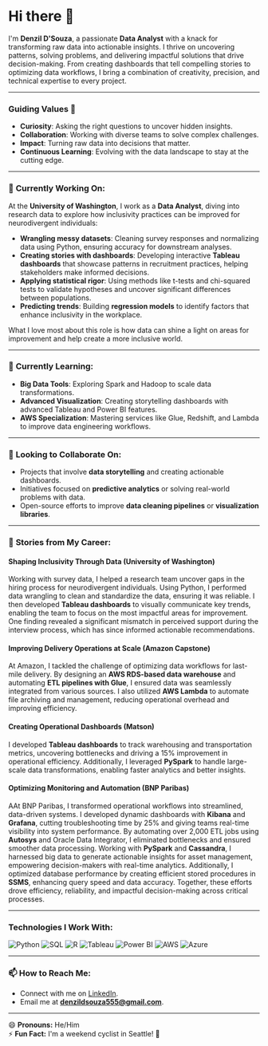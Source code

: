 # Hi there 👋  

I'm **Denzil D'Souza**, a passionate **Data Analyst** with a knack for transforming raw data into actionable insights. I thrive on uncovering patterns, solving problems, and delivering impactful solutions that drive decision-making. From creating dashboards that tell compelling stories to optimizing data workflows, I bring a combination of creativity, precision, and technical expertise to every project.  

---

### **Guiding Values 🌟**  
- **Curiosity**: Asking the right questions to uncover hidden insights.  
- **Collaboration**: Working with diverse teams to solve complex challenges.  
- **Impact**: Turning raw data into decisions that matter.  
- **Continuous Learning**: Evolving with the data landscape to stay at the cutting edge.  

---

### 🔭 **Currently Working On:**  

At the **University of Washington**, I work as a **Data Analyst**, diving into research data to explore how inclusivity practices can be improved for neurodivergent individuals:  

- **Wrangling messy datasets**: Cleaning survey responses and normalizing data using Python, ensuring accuracy for downstream analyses.  
- **Creating stories with dashboards**: Developing interactive **Tableau dashboards** that showcase patterns in recruitment practices, helping stakeholders make informed decisions.  
- **Applying statistical rigor**: Using methods like t-tests and chi-squared tests to validate hypotheses and uncover significant differences between populations.  
- **Predicting trends**: Building **regression models** to identify factors that enhance inclusivity in the workplace.  

What I love most about this role is how data can shine a light on areas for improvement and help create a more inclusive world.  

---

### 🌱 **Currently Learning:**  
- **Big Data Tools**: Exploring Spark and Hadoop to scale data transformations.  
- **Advanced Visualization**: Creating storytelling dashboards with advanced Tableau and Power BI features.  
- **AWS Specialization**: Mastering services like Glue, Redshift, and Lambda to improve data engineering workflows.  

---

### 👯 **Looking to Collaborate On:**  
- Projects that involve **data storytelling** and creating actionable dashboards.  
- Initiatives focused on **predictive analytics** or solving real-world problems with data.  
- Open-source efforts to improve **data cleaning pipelines** or **visualization libraries**.  

---

### 🚀 **Stories from My Career:**  

#### **Shaping Inclusivity Through Data (University of Washington)**  
Working with survey data, I helped a research team uncover gaps in the hiring process for neurodivergent individuals. Using Python, I performed data wrangling to clean and standardize the data, ensuring it was reliable. I then developed **Tableau dashboards** to visually communicate key trends, enabling the team to focus on the most impactful areas for improvement. One finding revealed a significant mismatch in perceived support during the interview process, which has since informed actionable recommendations.  

#### **Improving Delivery Operations at Scale (Amazon Capstone)**  
At Amazon, I tackled the challenge of optimizing data workflows for last-mile delivery. By designing an **AWS RDS-based data warehouse** and automating **ETL pipelines with Glue**, I ensured data was seamlessly integrated from various sources. I also utilized **AWS Lambda** to automate file archiving and management, reducing operational overhead and improving efficiency.  

#### **Creating Operational Dashboards (Matson)**  
I developed **Tableau dashboards** to track warehousing and transportation metrics, uncovering bottlenecks and driving a 15% improvement in operational efficiency. Additionally, I leveraged **PySpark** to handle large-scale data transformations, enabling faster analytics and better insights.  

#### **Optimizing Monitoring and Automation (BNP Paribas)**  
AAt BNP Paribas, I transformed operational workflows into streamlined, data-driven systems. I developed dynamic dashboards with **Kibana** and **Grafana**, cutting troubleshooting time by 25% and giving teams real-time visibility into system performance. By automating over 2,000 ETL jobs using **Autosys** and Oracle Data Integrator, I eliminated bottlenecks and ensured smoother data processing.
Working with **PySpark** and **Cassandra**, I harnessed big data to generate actionable insights for asset management, empowering decision-makers with real-time analytics. Additionally, I optimized database performance by creating efficient stored procedures in **SSMS**, enhancing query speed and data accuracy. Together, these efforts drove efficiency, reliability, and impactful decision-making across critical processes.  

---

### **Technologies I Work With:**
<div>
    <img alt="Python" src="https://img.shields.io/badge/-Python-green?style=flat-square&logo=python&logoColor=white" />
    <img alt="SQL" src="https://img.shields.io/badge/-SQL-blue?style=flat-square&logo=postgresql&logoColor=white" />
    <img alt="R" src="https://img.shields.io/badge/-R-orange?style=flat-square&logo=r&logoColor=white" />
    <img alt="Tableau" src="https://img.shields.io/badge/-Tableau-blue?style=flat-square&logo=tableau&logoColor=white" />
    <img alt="Power BI" src="https://img.shields.io/badge/-Power%20BI-yellow?style=flat-square&logo=powerbi&logoColor=white" />
    <img alt="AWS" src="https://img.shields.io/badge/-AWS-green?style=flat-square&logo=amazon-aws&logoColor=white" />
    <img alt="Azure" src="https://img.shields.io/badge/-Azure-orange?style=flat-square&logo=microsoft-azure&logoColor=white" />
</div>

---

### 📫 **How to Reach Me:**  
- Connect with me on [LinkedIn](https://www.linkedin.com/in/denzil-m-dsouza/).  
- Email me at **denzildsouza555@gmail.com**.  

---

😄 **Pronouns:** He/Him  
⚡ **Fun Fact:** I'm a weekend cyclist in Seattle! 🚴  
